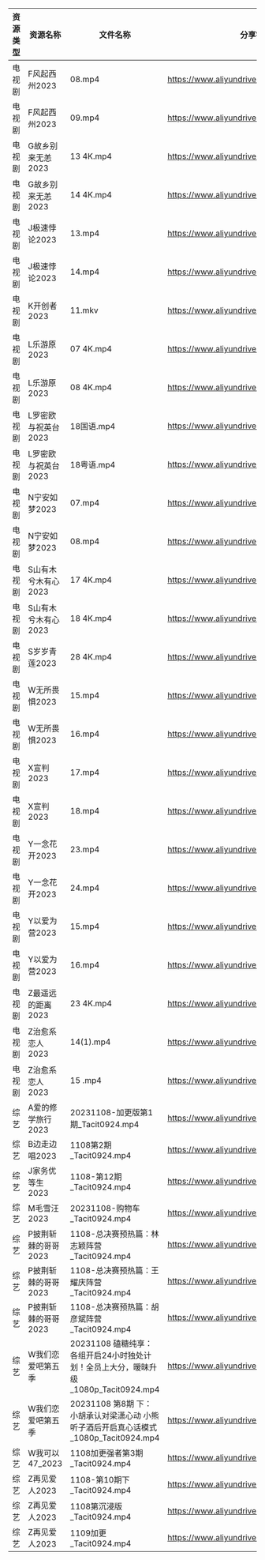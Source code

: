 | 资源类型 | 资源名称         | 文件名称                                                        | 分享链接                                      | 更新时间       |
| ---- | ------------ | ----------------------------------------------------------- | ----------------------------------------- | ---------- |
| 电视剧  | F风起西州2023    | 08.mp4                                                      | https://www.aliyundrive.com/s/yQtLhNGepAP | 2023-11-09 |
| 电视剧  | F风起西州2023    | 09.mp4                                                      | https://www.aliyundrive.com/s/yQtLhNGepAP | 2023-11-09 |
| 电视剧  | G故乡别来无恙2023  | 13 4K.mp4                                                   | https://www.aliyundrive.com/s/19Yd53iwKSU | 2023-11-09 |
| 电视剧  | G故乡别来无恙2023  | 14 4K.mp4                                                   | https://www.aliyundrive.com/s/19Yd53iwKSU | 2023-11-09 |
| 电视剧  | J极速悖论2023    | 13.mp4                                                      | https://www.aliyundrive.com/s/geWN6KFM4F3 | 2023-11-09 |
| 电视剧  | J极速悖论2023    | 14.mp4                                                      | https://www.aliyundrive.com/s/geWN6KFM4F3 | 2023-11-09 |
| 电视剧  | K开创者2023     | 11.mkv                                                      | https://www.aliyundrive.com/s/N2CmALY5X1B | 2023-11-09 |
| 电视剧  | L乐游原2023     | 07 4K.mp4                                                   | https://www.aliyundrive.com/s/FE1ruJGrYMb | 2023-11-09 |
| 电视剧  | L乐游原2023     | 08 4K.mp4                                                   | https://www.aliyundrive.com/s/FE1ruJGrYMb | 2023-11-09 |
| 电视剧  | L罗密欧与祝英台2023 | 18国语.mp4                                                    | https://www.aliyundrive.com/s/kn6cToaQ17A | 2023-11-09 |
| 电视剧  | L罗密欧与祝英台2023 | 18粤语.mp4                                                    | https://www.aliyundrive.com/s/kn6cToaQ17A | 2023-11-09 |
| 电视剧  | N宁安如梦2023    | 07.mp4                                                      | https://www.aliyundrive.com/s/AbtbD1DVoha | 2023-11-09 |
| 电视剧  | N宁安如梦2023    | 08.mp4                                                      | https://www.aliyundrive.com/s/AbtbD1DVoha | 2023-11-09 |
| 电视剧  | S山有木兮木有心2023 | 17 4K.mp4                                                   | https://www.aliyundrive.com/s/E26JyHnrEfb | 2023-11-09 |
| 电视剧  | S山有木兮木有心2023 | 18 4K.mp4                                                   | https://www.aliyundrive.com/s/E26JyHnrEfb | 2023-11-09 |
| 电视剧  | S岁岁青莲2023    | 28 4K.mp4                                                   | https://www.aliyundrive.com/s/rmNksMTm4rs | 2023-11-09 |
| 电视剧  | W无所畏惧2023    | 15.mp4                                                      | https://www.aliyundrive.com/s/Cu63hcUUwzn | 2023-11-09 |
| 电视剧  | W无所畏惧2023    | 16.mp4                                                      | https://www.aliyundrive.com/s/Cu63hcUUwzn | 2023-11-09 |
| 电视剧  | X宣判2023      | 17.mp4                                                      | https://www.aliyundrive.com/s/WZmywrp2FQC | 2023-11-09 |
| 电视剧  | X宣判2023      | 18.mp4                                                      | https://www.aliyundrive.com/s/WZmywrp2FQC | 2023-11-09 |
| 电视剧  | Y一念花开2023    | 23.mp4                                                      | https://www.aliyundrive.com/s/pLzgi79VCnz | 2023-11-09 |
| 电视剧  | Y一念花开2023    | 24.mp4                                                      | https://www.aliyundrive.com/s/pLzgi79VCnz | 2023-11-09 |
| 电视剧  | Y以爱为营2023    | 15.mp4                                                      | https://www.aliyundrive.com/s/DLcrknc5Xuj | 2023-11-09 |
| 电视剧  | Y以爱为营2023    | 16.mp4                                                      | https://www.aliyundrive.com/s/DLcrknc5Xuj | 2023-11-09 |
| 电视剧  | Z最遥远的距离2023  | 23 4K.mp4                                                   | https://www.aliyundrive.com/s/cjAAbiCD2y3 | 2023-11-09 |
| 电视剧  | Z治愈系恋人2023   | 14(1).mp4                                                   | https://www.aliyundrive.com/s/Bu6judR2zBs | 2023-11-09 |
| 电视剧  | Z治愈系恋人2023   | 15 .mp4                                                     | https://www.aliyundrive.com/s/Bu6judR2zBs | 2023-11-09 |
| 综艺   | A爱的修学旅行2023  | 20231108-加更版第1期_Tacit0924.mp4                               | https://www.aliyundrive.com/s/EE9WNi94Ftz | 2023-11-09 |
| 综艺   | B边走边唱2023    | 1108第2期_Tacit0924.mp4                                       | https://www.aliyundrive.com/s/64pNLDWAu85 | 2023-11-09 |
| 综艺   | J家务优等生2023   | 1108-第12期_Tacit0924.mp4                                     | https://www.aliyundrive.com/s/FJt54CodgfL | 2023-11-09 |
| 综艺   | M毛雪汪2023     | 20231108-购物车_Tacit0924.mp4                                  | https://www.aliyundrive.com/s/asPqfgPRqAg | 2023-11-09 |
| 综艺   | P披荆斩棘的哥哥2023 | 1108-总决赛预热篇：林志颖阵营_Tacit0924.mp4                             | https://www.aliyundrive.com/s/gs8uMNUWtqr | 2023-11-09 |
| 综艺   | P披荆斩棘的哥哥2023 | 1108-总决赛预热篇：王耀庆阵营_Tacit0924.mp4                             | https://www.aliyundrive.com/s/gs8uMNUWtqr | 2023-11-09 |
| 综艺   | P披荆斩棘的哥哥2023 | 1108-总决赛预热篇：胡彦斌阵营_Tacit0924.mp4                             | https://www.aliyundrive.com/s/gs8uMNUWtqr | 2023-11-09 |
| 综艺   | W我们恋爱吧第五季    | 20231108 磕糖纯享：各组开启24小时独处计划！全员上大分，暧昧升级_1080p_Tacit0924.mp4   | https://www.aliyundrive.com/s/HKudLToehXL | 2023-11-09 |
| 综艺   | W我们恋爱吧第五季    | 20231108 第8期 下：小胡承认对梁潇心动  小熊听子酒后开启真心话模式_1080p_Tacit0924.mp4 | https://www.aliyundrive.com/s/HKudLToehXL | 2023-11-09 |
| 综艺   | W我可以47_2023  | 1108加更强者第3期_Tacit0924.mp4                                   | https://www.aliyundrive.com/s/gJexcigG6Qr | 2023-11-09 |
| 综艺   | Z再见爱人2023    | 1108-第10期下_Tacit0924.mp4                                    | https://www.aliyundrive.com/s/aouNVWvAZxj | 2023-11-09 |
| 综艺   | Z再见爱人2023    | 1108第沉浸版_Tacit0924.mp4                                      | https://www.aliyundrive.com/s/aouNVWvAZxj | 2023-11-09 |
| 综艺   | Z再见爱人2023    | 1109加更_Tacit0924.mp4                                        | https://www.aliyundrive.com/s/aouNVWvAZxj | 2023-11-09 |

